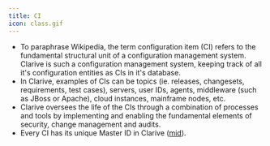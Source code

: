 ```yaml
---
title: CI
icon: class.gif
---
```

* To paraphrase Wikipedia, the term configuration item (CI) refers to the fundamental structural 
unit of a configuration management system. Clarive is such a configuration management system, 
keeping track of all it's configuration entities as CIs in it's database. 
* In Clarive, examples of CIs can be topics (ie. releases, changesets, requirements, test cases), 
servers, user IDs, agents, middleware (such as JBoss or Apache), cloud instances, mainframe nodes, etc. 
* Clarive oversees the life of the CIs through a combination of processes and tools by implementing and enabling the fundamental 
elements of security, change management and audits. 
* Every CI has its unique Master ID in Clarive ([mid](Concepts/mid)).
